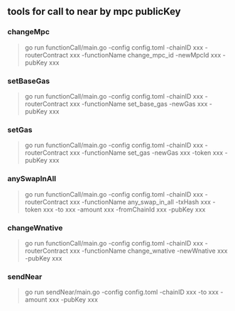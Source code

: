 ## tools for call to near by mpc publicKey

### changeMpc
> go run functionCall/main.go -config config.toml -chainID xxx -routerContract xxx -functionName change_mpc_id -newMpcId xxx -pubKey xxx

### setBaseGas
> go run functionCall/main.go -config config.toml -chainID xxx -routerContract xxx -functionName set_base_gas -newGas xxx -pubKey xxx

### setGas
> go run functionCall/main.go -config config.toml -chainID xxx -routerContract xxx -functionName set_gas -newGas xxx -token xxx -pubKey xxx

### anySwapInAll
> go run functionCall/main.go -config config.toml -chainID xxx -routerContract xxx -functionName any_swap_in_all -txHash xxx -token xxx -to xxx -amount xxx -fromChainId xxx -pubKey xxx

### changeWnative
> go run functionCall/main.go -config config.toml -chainID xxx -routerContract xxx -functionName change_wnative -newWnative xxx -pubKey xxx

### sendNear
> go run sendNear/main.go -config config.toml -chainID xxx -to xxx -amount xxx -pubKey xxx


